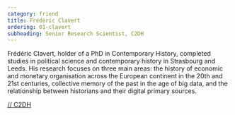 ```yaml
---
category: friend
title: Frédéric Clavert
ordering: 01-clavert
subheading: Senior Research Scientist, C2DH
---
```


Frédéric Clavert, holder of a PhD in Contemporary History, completed studies in political science and contemporary history in Strasbourg and Leeds. 
His research focuses on three main areas: the history of economic and monetary organisation across the European continent in the 20th and 21st centuries, collective memory of the past in the age of big data, and the relationship between historians and their digital primary sources.

[// C2DH](https://www.c2dh.uni.lu/people/frederic-clavert)

